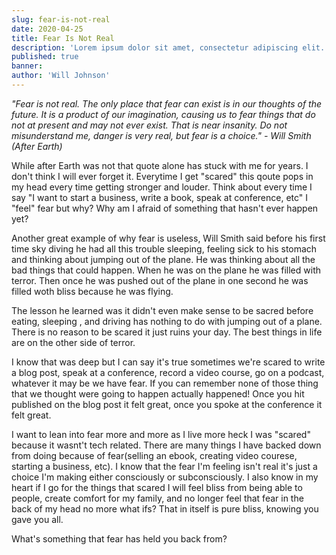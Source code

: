 ```yaml
---
slug: fear-is-not-real
date: 2020-04-25
title: Fear Is Not Real
description: 'Lorem ipsum dolor sit amet, consectetur adipiscing elit. Sed molestie leo ut sodales porta. Vivamus pharetra risus ac fermentum faucibus. Nam in sodales ex.'
published: true
banner: 
author: 'Will Johnson'
---
```


*"Fear is not real. The only place that fear can exist is in our thoughts of the future. It is a product of our imagination, causing us to fear things that do not at present and may not ever exist. That is near insanity. Do not misunderstand me, danger is very real, but fear is a choice." - Will Smith (After Earth)*

While after Earth was not that quote alone has stuck with me for years. I don't think I will ever forget it. Everytime I get "scared" this qoute pops in my head every time getting stronger and louder. Think about every time I say "I want to start a business, write a book, speak at conference, etc" I "feel" fear but why? Why am I afraid of something that hasn't ever happen yet?

Another great example of why fear is useless, Will Smith said before his first time sky diving he had all this trouble sleeping, feeling sick to his stomach and thinking about jumping out of the plane. He was thinking about all the bad things that could happen. When he was on the plane he was filled with terror. Then once he was pushed out of the plane in one second he was filled woth bliss because he was flying.

The lesson he learned was it didn't even make sense to be sacred before eating, sleeping , and driving has nothing to do with jumping out of a plane. There is no reason to be scared it just ruins your day. The best things in life are on the other side of terror.

I know that was deep but I can say it's true sometimes we're scared to write a blog post, speak at a conference, record a video course, go on a podcast, whatever it may be we have fear. If you can remember none of those thing that we thought were going to happen actually happened! Once you hit published on the blog post it felt great, once you spoke at the conference it felt great. 

I want to lean into fear more and more as I live more heck I was "scared" because it wasnt't tech related. There are many things I have backed down from doing because of fear(selling an ebook, creating video courese, starting a business, etc). I know that the fear I'm feeling isn't real it's just a choice I'm making either consciously or subconsciously. I also know in my heart if I go for the things that scared I will feel bliss from being able to people, create comfort for my family, and no longer feel that fear in the back of my head no more what ifs? That in itself is pure bliss, knowing you gave you all.

What's something that fear has held you back from?
